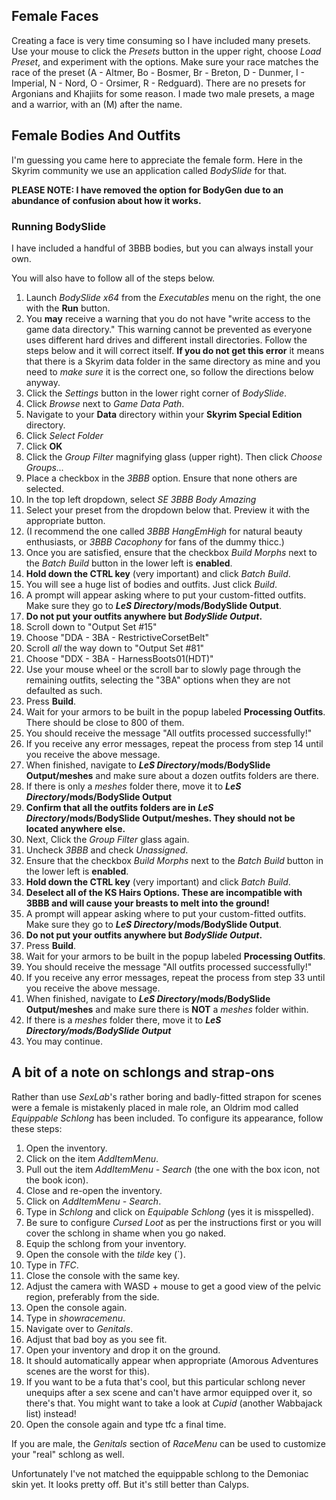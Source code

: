 
## Female Faces

Creating a face is very time consuming so I have included many presets. Use your mouse to click the _Presets_ button in the upper right, choose _Load Preset_, and experiment with the options. Make sure your race matches the race of the preset (A - Altmer, Bo - Bosmer, Br - Breton, D - Dunmer, I - Imperial, N - Nord, O - Orsimer, R - Redguard). There are no presets for Argonians and Khajiits for some reason. I made two male presets, a mage and a warrior, with an (M) after the name.

##  Female Bodies And Outfits

I'm guessing you came here to appreciate the female form. Here in the Skyrim community we use an application called _BodySlide_ for that.

**PLEASE NOTE: I have removed the option for BodyGen due to an abundance of confusion about how it works.**

### Running BodySlide

I have included a handful of 3BBB bodies, but you can always install your own.

You will also have to follow all of the steps below.

1. Launch _BodySlide x64_ from the _Executables_ menu on the right, the one with the **Run** button. 
3. You **may** receive a warning that you do not have "write access to the game data directory." This warning cannot be prevented as everyone uses different hard drives and different install directories. Follow the steps below and it will correct itself. **If you do not get this error** it means that there is a Skyrim data folder in the same directory as mine and you need to _make sure_ it is the correct one, so follow the directions below anyway.
4. Click the _Settings_ button in the lower right corner of _BodySlide_.	
5. Click _Browse_ next to _Game Data Path_.	
6. Navigate to your **Data** directory within your **Skyrim Special Edition** directory.
7. Click _Select Folder_
8. Click **OK**
9. Click the _Group Filter_ magnifying glass (upper right). Then click _Choose Groups..._
10. Place a checkbox in the _3BBB_ option. Ensure that none others are selected.
11. In the top left dropdown, select _SE 3BBB Body Amazing_
12. Select your preset from the dropdown below that. Preview it with the appropriate button.
13. (I recommend the one called _3BBB HangEmHigh_ for natural beauty enthusiasts, or _3BBB Cacophony_ for fans of the dummy thicc.)
14. Once you are satisfied, ensure that the checkbox _Build Morphs_ next to the _Batch Build_ button in the lower left is **enabled**.	
15. **Hold down the CTRL key** (very important) and click _Batch Build_. 
16. You will see a huge list of bodies and outfits. Just click _Build_.
17. A prompt will appear asking where to put your custom-fitted outfits. Make sure they go to **_LeS Directory_/mods/BodySlide Output**.
18. **Do not put your outfits anywhere but _BodySlide Output_.**
19. Scroll down to "Output Set #15"
20. Choose "DDA - 3BA - RestrictiveCorsetBelt"
21. Scroll _all_ the way down to "Output Set #81"
22. Choose "DDX - 3BA - HarnessBoots01(HDT)"
23. Use your mouse wheel or the scroll bar to slowly page through the remaining outfits, selecting the "3BA" options when they are not defaulted as such.
24. Press **Build**.
25. Wait for your armors to be built in the popup labeled **Processing Outfits**. There should be close to 800 of them.
26. You should receive the message "All outfits processed successfully!"
27. If you receive any error messages, repeat the process from step 14 until you receive the above message.
28. When finished, navigate to **_LeS Directory_/mods/BodySlide Output/meshes** and make sure about a dozen outfits folders are there.
29. If there is only a _meshes_ folder there, move it to **_LeS Directory_/mods/BodySlide Output**
30. **Confirm that all the outfits folders are in _LeS Directory_/mods/BodySlide Output/meshes. They should not be located anywhere else.**
31. Next, Click the _Group Filter_ glass again.
32. Uncheck _3BBB_ and check _Unassigned_.
33. Ensure that the checkbox _Build Morphs_ next to the _Batch Build_ button in the lower left is **enabled**.
34. **Hold down the CTRL key** (very important) and click _Batch Build_. 	
35. **Deselect all of the KS Hairs Options. These are incompatible with 3BBB and will cause your breasts to melt into the ground!**
36. A prompt will appear asking where to put your custom-fitted outfits. Make sure they go to **_LeS Directory_/mods/BodySlide Output**.
37. **Do not put your outfits anywhere but _BodySlide Output_.**
38. Press **Build**.
39. Wait for your armors to be built in the popup labeled **Processing Outfits**.
40. You should receive the message "All outfits processed successfully!"
41. If you receive any error messages, repeat the process from step 33 until you receive the above message.
42. When finished, navigate to **_LeS Directory_/mods/BodySlide Output/meshes** and make sure there is **NOT** a _meshes_ folder within.
43. If there is a _meshes_ folder there, move it to **_LeS Directory/mods/BodySlide Output_**
44. You may continue.

## A bit of a note on schlongs and strap-ons

Rather than use _SexLab_'s rather boring and badly-fitted strapon for scenes were a female is mistakenly placed in male role, an Oldrim mod called _Equippable Schlong_ has been included. To configure its appearance, follow these steps:

1. Open the inventory.
4. Click on the item _AddItemMenu_.
5. Pull out the item _AddItemMenu - Search_ (the one with the box icon, not the book icon).
6. Close and re-open the inventory.
7. Click on _AddItemMenu - Search_.
8. Type in _Schlong_ and click on _Equipable Schlong_ (yes it is misspelled).
9. Be sure to configure _Cursed Loot_ as per the instructions first or you will cover the schlong in shame when you go naked.
10. Equip the schlong from your inventory.
11. Open the console with the _tilde_ key (`).
12. Type in _TFC_.
13. Close the console with the same key.
14. Adjust the camera with WASD + mouse to get a good view of the pelvic region, preferably from the side.
15. Open the console again.
16. Type in _showracemenu_.
17. Navigate over to _Genitals_.
18. Adjust that bad boy as you see fit.
19. Open your inventory and drop it on the ground.
20. It should automatically appear when appropriate (Amorous Adventures scenes are the worst for this).
21. If you want to be a futa that's cool, but this particular schlong never unequips after a sex scene and can't have armor equipped over it, so there's that. You might want to take a look at _Cupid_ (another Wabbajack list) instead!
24. Open the console again and type tfc a final time.

If you are male, the _Genitals_ section of _RaceMenu_ can be used to customize your "real" schlong as well.

Unfortunately I've not matched the equippable schlong to the Demoniac skin yet. It looks pretty off. But it's still better than Calyps.

